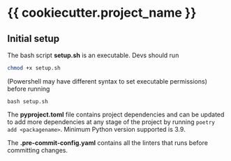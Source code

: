 # {{ cookiecutter.project_name }}


## Initial setup
The bash script **setup.sh** is an executable. Devs should run
```bash
chmod +x setup.sh
```
(Powershell may have different syntax to set executable permissions) before running
```
bash setup.sh
```

The **pyproject.toml** file contains project dependencies and can be updated to add more dependencies at any stage of the project by running `poetry add <packagename>`.
Minimum Python version supported is 3.9.

The **.pre-commit-config.yaml** contains all the linters that runs before committing changes.
